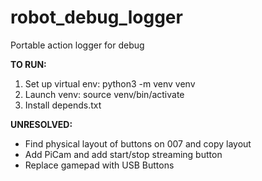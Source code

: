 # robot_debug_logger
Portable action logger for debug


**TO RUN:**
1. Set up virtual env: python3 -m venv venv
2. Launch venv: source venv/bin/activate
3. Install depends.txt


**UNRESOLVED:**
  - Find physical layout of buttons on 007 and copy layout
  - Add PiCam and add start/stop streaming button
  - Replace gamepad with USB Buttons

